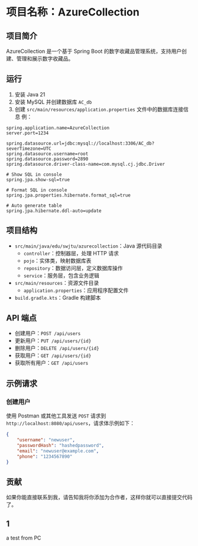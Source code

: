 # 项目名称：AzureCollection

## 项目简介

AzureCollection 是一个基于 Spring Boot 的数字收藏品管理系统，支持用户创建、管理和展示数字收藏品。

## 运行

1. 安装 Java 21
2. 安装 MySQL 并创建数据库 `AC_db`
3. 创建 `src/main/resources/application.properties` 文件中的数据库连接信息
例：
```properties
spring.application.name=AzureCollection
server.port=1234

spring.datasource.url=jdbc:mysql://localhost:3306/AC_db?severTimezone=UTC
spring.datasource.username=root
spring.datasource.password=2890
spring.datasource.driver-class-name=com.mysql.cj.jdbc.Driver

# Show SQL in console
spring.jpa.show-sql=true

# Format SQL in console
spring.jpa.properties.hibernate.format_sql=true

# Auto generate table
spring.jpa.hibernate.ddl-auto=update

```

## 项目结构

- `src/main/java/edu/swjtu/azurecollection`：Java 源代码目录
  - `controller`：控制器层，处理 HTTP 请求
  - `pojo`：实体类，映射数据库表
  - `repository`：数据访问层，定义数据库操作
  - `service`：服务层，包含业务逻辑
- `src/main/resources`：资源文件目录
  - `application.properties`：应用程序配置文件
- `build.gradle.kts`：Gradle 构建脚本

## API 端点

- 创建用户：`POST /api/users`
- 更新用户：`PUT /api/users/{id}`
- 删除用户：`DELETE /api/users/{id}`
- 获取用户：`GET /api/users/{id}`
- 获取所有用户：`GET /api/users`

## 示例请求

### 创建用户

使用 Postman 或其他工具发送 `POST` 请求到 `http://localhost:8080/api/users`，请求体示例如下：

```json
{
    "username": "newuser",
    "passwordHash": "hashedpassword",
    "email": "newuser@example.com",
    "phone": "1234567890"
}
```

## 贡献


如果你能直接联系到我，请告知我将你添加为合作者，这样你就可以直接提交代码了。
## 1
 a test from PC

